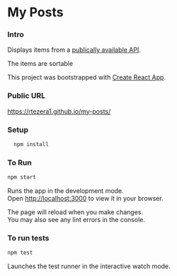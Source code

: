 # My Posts

### Intro

Displays items from a [publically available API](https://jsonplaceholder.typicode.com/). 

The items are sortable

This project was bootstrapped with [Create React App](https://github.com/facebook/create-react-app).

### Public URL

https://rtezera1.github.io/my-posts/

### Setup

```sh
  npm install
```

### To Run

```sh
npm start
```

Runs the app in the development mode.\
Open [http://localhost:3000](http://localhost:3000) to view it in your browser.

The page will reload when you make changes.\
You may also see any lint errors in the console.

### To run tests

```sh
npm test
```
Launches the test runner in the interactive watch mode.
